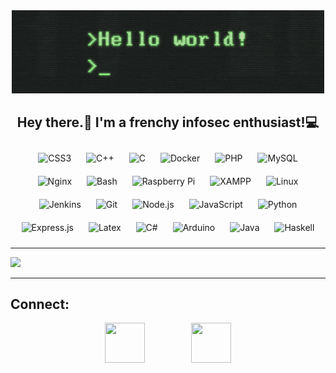 <div align="center"><img width="500px" src="hellow.gif"/>
<!--
https://miro.medium.com/max/2400/1*OohqW5DGh9CQS4hLY5FXzA.png 
https://hackernoon.com/images/f2px36fy.gif
https://camo.githubusercontent.com/2309797487e5e969659a3b545c96151807b04120a9cc2985f632ec94ba00c9f3/68747470733a2f2f6d656469612e67697068792e636f6d2f6d656469612f53576f536b4e36447854737a71494b4571762f67697068792e676966
-->
</div>

## <div align="center" width="200">Hey there.👋 I'm a frenchy infosec enthusiast!💻</div>
 
<div align="center">  
<img style="margin: 10px" src="https://profilinator.rishav.dev/skills-assets/css3-original-wordmark.svg" alt="CSS3" height="45/>  
<img style="margin: 10px" src="https://profilinator.rishav.dev/skills-assets/html5-original-wordmark.svg" alt="HTML5" height="45" />  
<img style="margin: 10px" src="https://profilinator.rishav.dev/skills-assets/cplusplus-original.svg" alt="C++" height="45" />  
<img style="margin: 10px" src="https://profilinator.rishav.dev/skills-assets/c-original.svg" alt="C" height="45" />  
<img style="margin: 10px" src="https://profilinator.rishav.dev/skills-assets/docker-original-wordmark.svg" alt="Docker" height="45" />  
<img style="margin: 10px" src="https://profilinator.rishav.dev/skills-assets/php-original.svg" alt="PHP" height="45" />  
<img style="margin: 10px" src="https://profilinator.rishav.dev/skills-assets/mysql-original-wordmark.svg" alt="MySQL" height="45" />  
<img style="margin: 10px" src="https://profilinator.rishav.dev/skills-assets/nginx-original.svg" alt="Nginx" height="45" />  
<img style="margin: 10px" src="https://profilinator.rishav.dev/skills-assets/gnu_bash-icon.svg" alt="Bash" height="45" />  
<img style="margin: 10px" src="https://profilinator.rishav.dev/skills-assets/raspberrypi.png" alt="Raspberry Pi" height="45" />  
<img style="margin: 10px" src="https://profilinator.rishav.dev/skills-assets/xampp.png" alt="XAMPP" height="45" />  
<img style="margin: 10px" src="https://profilinator.rishav.dev/skills-assets/linux-original.svg" alt="Linux" height="45" />  
<img style="margin: 10px" src="https://profilinator.rishav.dev/skills-assets/jenkins-icon.svg" alt="Jenkins" height="45" />  
<img style="margin: 10px" src="https://profilinator.rishav.dev/skills-assets/git-scm-icon.svg" alt="Git" height="45" />  
<img style="margin: 10px" src="https://profilinator.rishav.dev/skills-assets/nodejs-original-wordmark.svg" alt="Node.js" height="45" />  
<img style="margin: 10px" src="https://profilinator.rishav.dev/skills-assets/javascript-original.svg" alt="JavaScript" height="45" />  
<img style="margin: 10px" src="https://profilinator.rishav.dev/skills-assets/python-original.svg" alt="Python" height="45" />  
<img style="margin: 10px" src="https://profilinator.rishav.dev/skills-assets/express-original-wordmark.svg" alt="Express.js" height="45" />  
<img style="margin: 10px" src="https://profilinator.rishav.dev/skills-assets/latex.png" alt="Latex" height="45" />  
<img style="margin: 10px" src="https://profilinator.rishav.dev/skills-assets/csharp-original.svg" alt="C#" height="45" />  
<img style="margin: 10px" src="https://profilinator.rishav.dev/skills-assets/arduino.png" alt="Arduino" height="45" />  
<img style="margin: 10px" src="https://profilinator.rishav.dev/skills-assets/java-original-wordmark.svg" alt="Java" height="45" />  
<img style="margin: 10px" src="https://profilinator.rishav.dev/skills-assets/haskell.png" alt="Haskell" height="45" />  
</div>  

--------
<div>
  <img width="400px" src="https://github-readme-stats.vercel.app/api/?username=DreydenGys&show_icons=true&title_color=fff&icon_color=79ff97&text_color=9f9f9f&bg_color=151515"/>
 </div>

--------
## Connect:

<div align="center">
  <!--<a href="discord.com" align="center" valign="center" height="64px"><img width="64px" height="64px" src="https://cdn.icon-icons.com/icons2/1476/PNG/512/discord_101785.png"/></a>
  &nbsp;&nbsp;&nbsp;&nbsp;&nbsp;
  &nbsp;&nbsp;&nbsp;&nbsp;&nbsp;
  &nbsp;&nbsp;&nbsp;&nbsp;&nbsp;-->
  <a href="mailto:deliessche.maxime@gmail.com"><img width="64px" height="64px" src="https://cdn.icon-icons.com/icons2/652/PNG/512/gmail_icon-icons.com_59877.png"/></a>
  &nbsp;&nbsp;&nbsp;&nbsp;&nbsp;
  &nbsp;&nbsp;&nbsp;&nbsp;&nbsp;
  &nbsp;&nbsp;&nbsp;&nbsp;&nbsp;
  <a href="https://www.linkedin.com/in/maxime-deliessche-92780a1a0/"><img width="64px" height="64px" src="http://www.master221.fr/wp-content/uploads/2019/11/linkedin-icon.png"/></a>
</div>
<!--
https://hshrzd.wordpress.com/how-to-start/

https://malwareunicorn.org/workshops/re101#2
